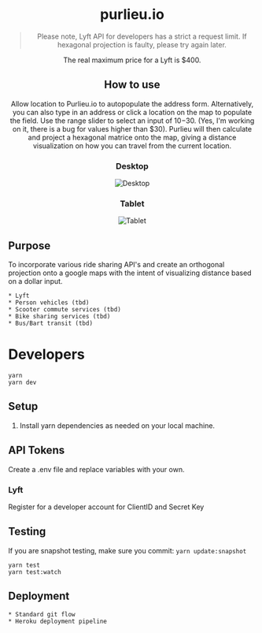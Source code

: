 <div align="center">

# purlieu.io

> Please note, Lyft API for developers has a strict a request limit. If hexagonal projection is faulty, please try again later. 


The real maximum price for a Lyft is $400.   

## How to use
Allow location to Purlieu.io to autopopulate the address form. Alternatively, you can also type in an address or click a location on the map to populate the field. Use the range slider to select an input of $10-$30. (Yes, I'm working on it, there is a bug for values higher than $30).  Purlieu will then calculate and project a hexagonal matrice onto the map, giving a distance visualization on how you can travel from the current location.  



### Desktop
![Desktop](https://i.imgur.com/qBRKmHe.jpg)


### Tablet

![Tablet](https://i.imgur.com/vMoQwB8.png)

</div>

## Purpose
To incorporate various ride sharing API's and create an orthogonal projection onto a google maps with the intent of visualizing distance based on a dollar input.

```
* Lyft 
* Person vehicles (tbd)
* Scooter commute services (tbd)
* Bike sharing services (tbd)
* Bus/Bart transit (tbd)
```

# Developers
```
yarn
yarn dev
```
## Setup

1. Install yarn dependencies as needed on your local machine.


## API Tokens
Create a .env file and replace variables with your own. 

### Lyft 
Register for a developer account for ClientID and Secret Key


## Testing 
If you are snapshot testing, make sure you commit: `yarn update:snapshot`
```
yarn test 
yarn test:watch
```

## Deployment 
```
* Standard git flow 
* Heroku deployment pipeline 
```
